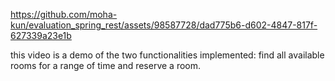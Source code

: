 

https://github.com/moha-kun/evaluation_spring_rest/assets/98587728/dad775b6-d602-4847-817f-627339a23e1b

this video is a demo of the two functionalities implemented: find all available rooms for a range of time and reserve a room.
